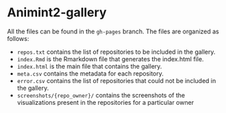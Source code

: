 # Animint2-gallery

All the files can be found in the  `gh-pages` branch. The files are organized as follows:

- `repos.txt` contains the list of repositories to be included in the gallery.
- `index.Rmd` is the Rmarkdown file that generates the index.html file.
- `index.html` is the main file that contains the gallery.
- `meta.csv` contains the metadata for each repository.
- `error.csv` contains the list of repositories that could not be included in the gallery.
- `screenshots/{repo_owner}/` contains the screenshots of the visualizations present in the repositories for a particular owner
